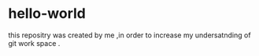 # hello-world
this repositry was created by me ,in order to increase my undersatnding of git work space .
